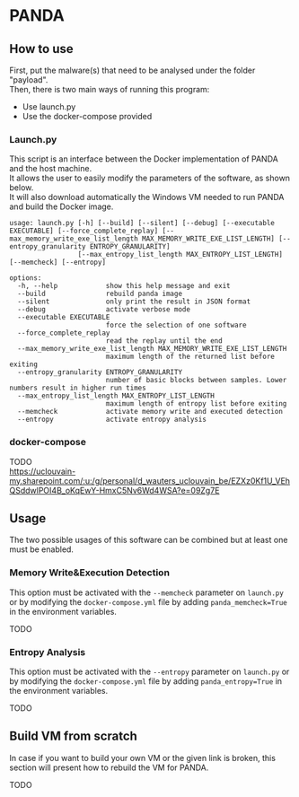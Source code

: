 # PANDA

## How to use
First, put the malware(s) that need to be analysed under the folder "payload".  
Then, there is two main ways of running this program:
- Use launch.py
- Use the docker-compose provided

### Launch.py
This script is an interface between the Docker implementation of PANDA and the host machine.  
It allows the user to easily modify the parameters of the software, as shown below.  
It will also download automatically the Windows VM needed to run PANDA and build the Docker image.
```
usage: launch.py [-h] [--build] [--silent] [--debug] [--executable EXECUTABLE] [--force_complete_replay] [--max_memory_write_exe_list_length MAX_MEMORY_WRITE_EXE_LIST_LENGTH] [--entropy_granularity ENTROPY_GRANULARITY]
                 [--max_entropy_list_length MAX_ENTROPY_LIST_LENGTH] [--memcheck] [--entropy]

options:
  -h, --help            show this help message and exit
  --build               rebuild panda image
  --silent              only print the result in JSON format
  --debug               activate verbose mode
  --executable EXECUTABLE
                        force the selection of one software
  --force_complete_replay
                        read the replay until the end
  --max_memory_write_exe_list_length MAX_MEMORY_WRITE_EXE_LIST_LENGTH
                        maximum length of the returned list before exiting
  --entropy_granularity ENTROPY_GRANULARITY
                        number of basic blocks between samples. Lower numbers result in higher run times
  --max_entropy_list_length MAX_ENTROPY_LIST_LENGTH
                        maximum length of entropy list before exiting
  --memcheck            activate memory write and executed detection
  --entropy             activate entropy analysis
```

### docker-compose
TODO  
https://uclouvain-my.sharepoint.com/:u:/g/personal/d_wauters_uclouvain_be/EZXz0Kf1U_VEhQSddwlPOI4B_oKqEwY-HmxC5Nv6Wd4WSA?e=09Zg7E

## Usage
The two possible usages of this software can be combined but at least one must be enabled.
### Memory Write&Execution Detection
This option must be activated with the ```--memcheck``` parameter on ```launch.py``` or by modifying the ```docker-compose.yml``` file by adding ```panda_memcheck=True``` in the environment variables.

TODO

### Entropy Analysis
This option must be activated with the ```--entropy``` parameter on ```launch.py``` or by modifying the ```docker-compose.yml``` file by adding ```panda_entropy=True``` in the environment variables.

TODO

## Build VM from scratch
In case if you want to build your own VM or the given link is broken, this section will present how to rebuild the VM for PANDA.

TODO